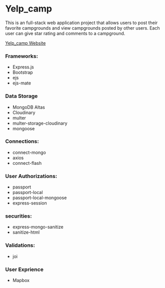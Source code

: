  <h1>Yelp_camp</h1>
    <p>This is an full-stack web application project that allows users to post their favorite campgrounds and view
        campgrounds posted by other users. Each user can give star rating and comments to a campground.
    </p>
    <a href="https://wenhaotianwebdev-7fc6fa7197b6.herokuapp.com/">Yelp_camp Website</a>
    <br>
    <h3>Frameworks:</h3>
    <ul>
        <li>Express.js</li>
        <li>Bootstrap</li>
        <li>ejs</li>
        <li>ejs-mate</li>
    </ul>
    <h3>Data Storage</h3>
    <ul>
        <li>MongoDB Altas</li>
        <li>Cloudinary</li>
        <li>multer</li>
        <li>multer-storage-cloudinary</li>
        <li>mongoose</li>
    </ul>
    <h3>Connections:</h3>
    <ul>
        <li>connect-mongo</li>
        <li>axios</li>
        <li>connect-flash</li>
    </ul>
    <h3>User Authorizations:</h3>
    <ul>
        <li>passport</li>
        <li>passport-local</li>
        <li>passport-local-mongoose</li>
        <li>express-session</li>
    </ul>
    <h3>securities:</h3>
    <ul>
        <li>express-mongo-sanitize</li>
        <li>sanitize-html</li>
    </ul>
    <h3>Validations:</h3>
    <ul>
        <li>joi</li>
    </ul>
    <h3>User Exprience</h3>
    <ul>
     <li>Mapbox</li>
